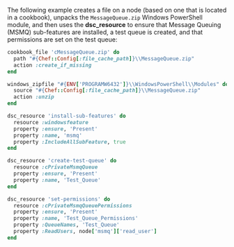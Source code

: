 The following example creates a file on a node (based on one that is
located in a cookbook), unpacks the `MessageQueue.zip` Windows
PowerShell module, and then uses the **dsc_resource** to ensure that
Message Queuing (MSMQ) sub-features are installed, a test queue is
created, and that permissions are set on the test queue:

``` ruby
cookbook_file 'cMessageQueue.zip' do
  path "#{Chef::Config[:file_cache_path]}\\MessageQueue.zip"
  action :create_if_missing
end

windows_zipfile "#{ENV['PROGRAMW6432']}\\WindowsPowerShell\\Modules" do
  source "#{Chef::Config[:file_cache_path]}\\MessageQueue.zip"
  action :unzip
end

dsc_resource 'install-sub-features' do
  resource :windowsfeature
  property :ensure, 'Present'
  property :name, 'msmq'
  property :IncludeAllSubFeature, true
end

dsc_resource 'create-test-queue' do
  resource :cPrivateMsmqQueue
  property :ensure, 'Present'
  property :name, 'Test_Queue'
end

dsc_resource 'set-permissions' do
  resource :cPrivateMsmqQueuePermissions
  property :ensure, 'Present'
  property :name, 'Test_Queue_Permissions'
  property :QueueNames, 'Test_Queue'
  property :ReadUsers, node['msmq']['read_user']
end
```